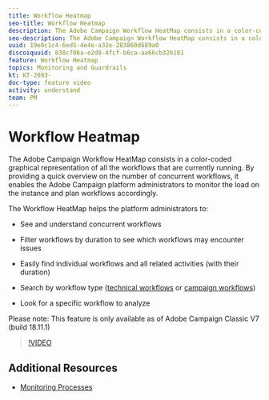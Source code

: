 ```yaml
---
title: Workflow Heatmap
seo-title: Workflow Heatmap
description: The Adobe Campaign Workflow HeatMap consists in a color-coded graphical representation of all the workflows that are currently running.  By providing a quick overview on the number of concurrent workflows, it enables the Adobe Campaign platform administrators to monitor the load on the instance and plan workflows accordingly.
seo-description: The Adobe Campaign Workflow HeatMap consists in a color-coded graphical representation of all the workflows that are currently running.  By providing a quick overview on the number of concurrent workflows, it enables the Adobe Campaign platform administrators to monitor the load on the instance and plan workflows accordingly.
uuid: 19e0c1c4-6ed5-4e4e-a32e-283860d689a0
discoiquuid: 838c706a-e2d8-4fcf-b6ca-aa66cb32b181
feature: Workflow Heatmap
topics: Monitoring and Guardrails
kt: KT-2093-
doc-type: feature video
activity: understand
team: PM
---
```


# Workflow Heatmap

The Adobe Campaign Workflow HeatMap consists in a color-coded graphical representation of all the workflows that are currently running.  By providing a quick overview on the number of concurrent workflows, it enables the Adobe Campaign platform administrators to monitor the load on the instance and plan workflows accordingly.

The Workflow HeatMap helps the platform administrators to:

* See and understand concurrent workflows
* Filter workflows by duration to see which workflows may encounter issues
* Easily find individual workflows and all related activities (with their duration)

* Search by workflow type ([technical workflows](https://docs.adobe.com/content/help/en/campaign-classic/using/automating-with-workflows/general-operation/building-a-workflow.html#technical-workflows) or [campaign workflows](https://docs.adobe.com/content/help/en/campaign-classic/using/automating-with-workflows/general-operation/building-a-workflow.html#campaign-workflows))

* Look for a specific workflow to analyze

Please note: This feature is only available as of Adobe Campaign Classic V7 (build 18.11.1)

>[!VIDEO](https://video.tv.adobe.com/v/25558?quality=12)

## Additional Resources

* [Monitoring Processes](https://docs.adobe.com/content/help/en/campaign-classic/using/monitoring-campaign-classic/production-procedures/monitoring-processes.html#Workflow_monitoring)
